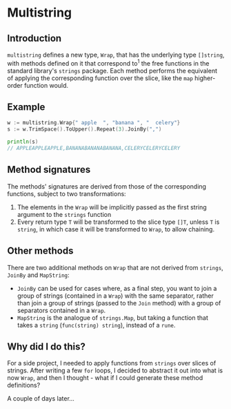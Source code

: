 # Multistring

## Introduction

`multistring` defines a new type, `Wrap`, that has the underlying type `[]string`, with methods defined on it that correspond to<sup>1</sup> the free functions in the standard library's `strings` package. Each method performs the equivalent of applying the corresponding function over the slice, like the `map` higher-order function would.

## Example

```go
w := multistring.Wrap{" apple  ", "banana ", "  celery"}
s := w.TrimSpace().ToUpper().Repeat(3).JoinBy(",")

println(s)
// APPLEAPPLEAPPLE,BANANABANANABANANA,CELERYCELERYCELERY
```

## Method signatures

The methods' signatures are derived from those of the corresponding functions, subject to two transformations:

1. The elements in the `Wrap` will be implicitly passed as the first string argument to the `strings` function 
2. Every return type `T` will be transformed to the slice type `[]T`, unless `T` is `string`, in which case it will be transformed to `Wrap`, to allow chaining.

## Other methods

There are two additional methods on `Wrap` that are not derived from `strings`, `JoinBy` and `MapString`:

* `JoinBy` can be used for cases where, as a final step, you want to join a group of strings (contained in a `Wrap`) with the same separator, rather than join a group of strings (passed to the `Join` method) with a group of separators contained in a `Wrap`.
* `MapString` is the analogue of `strings.Map`, but taking a function that takes a `string` (`func(string) string`), instead of a `rune`.

## Why did I do this? 

For a side project, I needed to apply functions from `strings` over slices of strings. After writing a few `for` loops, I decided to abstract it out into what is now `Wrap`, and then I thought - what if I could generate these method definitions?

A couple of days later...
